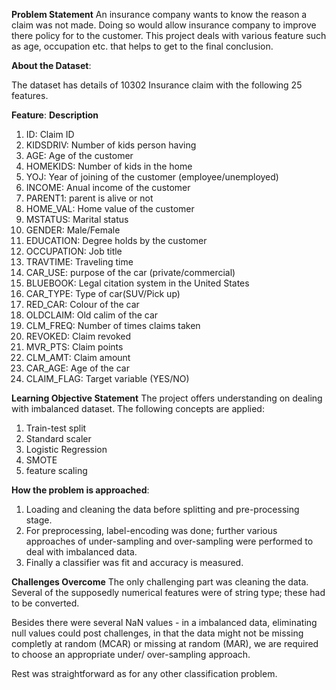 **Problem Statement**
An insurance company wants to know the reason a claim was not made. Doing so would allow insurance company to improve there policy for to the customer. 
This project deals with various feature such as age, occupation etc. that helps to get to the final conclusion.

**About the Dataset**:

The dataset has details of 10302 Insurance claim with the following 25 features.

**Feature**: **Description**
01. ID: Claim ID
02. KIDSDRIV: Number of kids person having
03. AGE: Age of the customer
04. HOMEKIDS: Number of kids in the home
05. YOJ: Year of joining of the customer (employee/unemployed)
06. INCOME: Anual income of the customer
07. PARENT1: parent is alive or not
08. HOME_VAL: Home value of the customer
09. MSTATUS: Marital status
10. GENDER: Male/Female
11. EDUCATION: Degree holds by the customer
12. OCCUPATION: Job title
13. TRAVTIME: Traveling time
14. CAR_USE: purpose of the car (private/commercial)
15. BLUEBOOK: Legal citation system in the United States
16. CAR_TYPE: Type of car(SUV/Pick up)
17. RED_CAR: Colour of the car
18. OLDCLAIM: Old calim of the car
19. CLM_FREQ: Number of times claims taken
20. REVOKED: Claim revoked
21. MVR_PTS: Claim points
22. CLM_AMT: Claim amount
23. CAR_AGE: Age of the car
24. CLAIM_FLAG: Target variable (YES/NO)


**Learning Objective Statement**
The project offers understanding on dealing with imbalanced dataset. The following concepts are applied:
1. Train-test split
2. Standard scaler
3. Logistic Regression
4. SMOTE
5. feature scaling

**How the problem is approached**:

1. Loading and cleaning the data before splitting and pre-processing stage.
2. For preprocessing, label-encoding was done; further various approaches of under-sampling and over-sampling were performed to deal with imbalanced data.
3. Finally a classifier was fit and accuracy is measured.

**Challenges Overcome**
The only challenging part was cleaning the data. Several of the supposedly numerical features were of string type; these had to be converted. 

Besides there were several NaN values - in a imbalanced data, eliminating null values could post challenges, in that the data might not be missing completly at random (MCAR) or missing at random (MAR), we are required to choose an appropriate under/ over-sampling approach.

Rest was straightforward as for any other classification problem.
